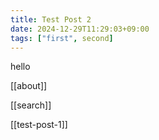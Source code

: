 ```yaml
---
title: Test Post 2
date: 2024-12-29T11:29:03+09:00
tags: ["first", second]
---
```


hello

[[about]]

[[search]]

[[test-post-1]]
